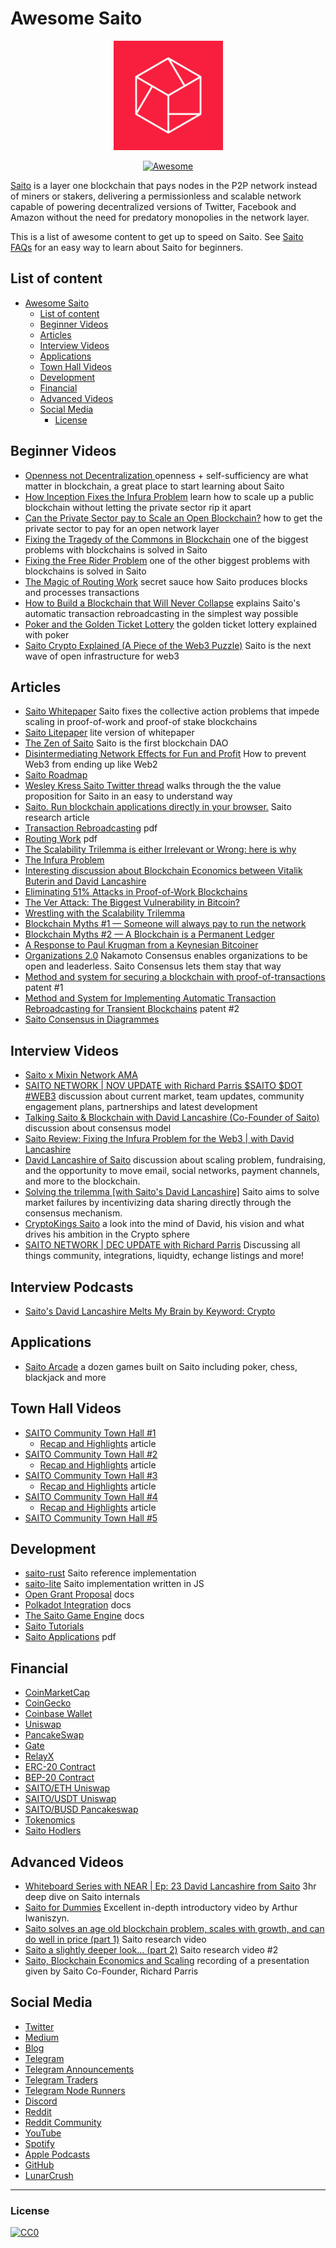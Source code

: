Awesome Saito
===============
<div align="center">
<img src="https://github.com/0xluminous/awesome-saito/blob/main/logo.png?raw=true" alt="Saito" width="175" />

[![Awesome](https://cdn.rawgit.com/sindresorhus/awesome/d7305f38d29fed78fa85652e3a63e154dd8e8829/media/badge.svg)](https://github.com/sindresorhus/awesome)
</div>

<a href="https://saito.io/">Saito</a> is a layer one blockchain that pays nodes in the P2P network instead of miners or stakers, delivering a permissionless and scalable network capable of powering decentralized versions of Twitter, Facebook and Amazon without the need for predatory monopolies in the network layer.

This is a list of awesome content to get up to speed on Saito. See [Saito FAQs](https://saitofaqs.com/) for an easy way to learn about Saito for beginners.


## List of content

- [Awesome Saito](#awesome-saito)
  - [List of content](#list-of-content)
  - [Beginner Videos](#beginner-videos)
  - [Articles](#articles)
  - [Interview Videos](#interview-videos)
  - [Applications](#applications)
  - [Town Hall Videos](#town-hall-videos)
  - [Development](#development)
  - [Financial](#financial)
  - [Advanced Videos](#advanced-videos)
  - [Social Media](#social-media)
    - [License](#license)

## Beginner Videos
* [Openness not Decentralization ](https://www.youtube.com/watch?v=C81D6B9sgH8) openness + self-sufficiency are what matter in blockchain, a great place to start learning about Saito
* [How Inception Fixes the Infura Problem](https://www.youtube.com/watch?v=fJGuxcEvats) learn how to scale up a public blockchain without letting the private sector rip it apart
* [Can the Private Sector pay to Scale an Open Blockchain?](https://www.youtube.com/watch?v=6gXjUnSyDrM) how to get the private sector to pay for an open network layer
* [Fixing the Tragedy of the Commons in Blockchain](https://www.youtube.com/watch?v=YhC6hXAwBAU) one of the biggest problems with blockchains is solved in Saito
* [Fixing the Free Rider Problem](https://www.youtube.com/watch?v=uWzhmoSL6Yw) one of the other biggest problems with blockchains is solved in Saito
* [The Magic of Routing Work](https://www.youtube.com/watch?v=7LQQWOIeWSw) secret sauce how Saito produces blocks and processes transactions
* [How to Build a Blockchain that Will Never Collapse](https://www.youtube.com/watch?v=agppUdX9YvI) explains Saito's automatic transaction rebroadcasting in the simplest way possible
* [Poker and the Golden Ticket Lottery](https://www.youtube.com/watch?v=Vim0qeiSVHo) the golden ticket lottery explained with poker
* [Saito Crypto Explained (A Piece of the Web3 Puzzle)](https://www.youtube.com/watch?v=US4um2nuxfw) Saito is the next wave of open infrastructure for web3

## Articles
* [Saito Whitepaper](https://saito.io/saito-whitepaper.pdf) Saito fixes the collective action problems that impede scaling in proof-of-work and proof-of stake blockchains
* [Saito Litepaper](https://docs.google.com/viewer?url=https://github.com/SaitoTech/saito-lite/raw/master/docs/saito-litepaper.pdf) lite version of whitepaper
* [The Zen of Saito](https://medium.com/@0xluminous/the-zen-of-saito-5d7ca977ac4f) Saito is the first blockchain DAO
* [Disintermediating Network Effects for Fun and Profit](https://medium.com/@0xluminous/disintermediating-network-effects-for-fun-and-profit-fd2a44835013) How to prevent Web3 from ending up like Web2
* [Saito Roadmap](https://org.saito.tech/saito-roadmap-update/)
* [Wesley Kress Saito Twitter thread](https://twitter.com/WesleyBKress/status/1476036638044143623) walks through the the value proposition for Saito in an easy to understand way
* [Saito. Run blockchain applications directly in your browser.](https://medium.com/4svio/saito-303a7884ef18) Saito research article
* [Transaction Rebroadcasting](https://org.saito.tech/wp-content/uploads/2021/03/Saito-2021-Transaction-Rebroadcasting.pdf) pdf
* [Routing Work](https://org.saito.tech/wp-content/uploads/2021/03/Saito-2021-Routing-Work.pdf) pdf
* [The Scalability Trilemma is either Irrelevant or Wrong: here is why](https://saitoofficial.medium.com/the-scalability-trilemma-is-either-irrelevant-or-wrong-heres-why-bd1e8fb51061)
* [The Infura Problem](https://saitoofficial.medium.com/the-infura-problem-fe68866484ec)
* [Interesting discussion about Blockchain Economics between Vitalik Buterin and David Lancashire](https://www.reddit.com/r/CryptoCurrency/comments/pd1xc1/interesting_discussion_about_blockchain_economics/)
* [Eliminating 51% Attacks in Proof-of-Work Blockchains](https://saitoofficial.medium.com/eliminating-51-attacks-in-proof-of-work-blockchains-e95c60d6085a)
* [The Ver Attack: The Biggest Vulnerability in Bitcoin?](https://saitoofficial.medium.com/the-ver-attack-the-biggest-vulnerability-in-bitcoin-a9378138ea45)
* [Wrestling with the Scalability Trilemma](https://saitoofficial.medium.com/wrestling-with-the-scalability-trilemma-1eef0426673)
* [Blockchain Myths #1 — Someone will always pay to run the network](https://saitoofficial.medium.com/blockchain-myths-1-someone-will-always-pay-to-run-the-network-44d3dc56f04a)
* [Blockchain Myths #2 — A Blockchain is a Permanent Ledger](https://saitoofficial.medium.com/blockchain-myths-2-a-blockchain-is-a-permanent-ledger-fd1e99409df5)
* [A Response to Paul Krugman from a Keynesian Bitcoiner](https://org.saito.tech/an-response-to-paul-krugman-from-a-keynesian-bitcoiner/)
* [Organizations 2.0](https://0xluminous.com/organizations-2-0-d1b2330b83e7) Nakamoto Consensus enables organizations to be open and leaderless. Saito Consensus lets them stay that way
* [Method and system for securing a blockchain with proof-of-transactions](https://patents.google.com/patent/US10230530B2/en) patent #1
* [Method and System for Implementing Automatic Transaction Rebroadcasting for Transient Blockchains](https://patents.google.com/patent/US20190296915A1/en) patent #2
* [Saito Consensus in Diagrammes](https://docs.google.com/presentation/d/1y2U9SI_18pp_leFZ6K5B4E7-Ein1fuz_ySI6eQNN18M/edit#slide=id.p)


## Interview Videos
* [Saito x Mixin Network AMA](https://www.youtube.com/watch?v=0UOxmQrfrB8)
* [SAITO NETWORK | NOV UPDATE with Richard Parris $SAITO $DOT #WEB3](https://www.youtube.com/watch?v=t2kU28Oew6g) discussion about current market, team updates, community engagement plans, partnerships and latest development
* [Talking Saito & Blockchain with David Lancashire (Co-Founder of Saito)](https://www.youtube.com/watch?v=lUm-ekutIJk) discussion about consensus model
* [Saito Review: Fixing the Infura Problem for the Web3 | with David Lancashire](https://www.youtube.com/watch?v=eZUQU8vr_2Y)
* [David Lancashire of Saito](https://www.youtube.com/watch?v=fCnj27Oq3to) discussion about scaling problem, fundraising, and the opportunity to move email, social networks, payment channels, and more to the blockchain.
* [Solving the trilemma [with Saito's David Lancashire]](https://www.youtube.com/watch?v=SxbCGjjpXeI) Saito aims to solve market failures by incentivizing data sharing directly through the consensus mechanism. 
* [CryptoKings Saito](https://www.youtube.com/watch?v=wdmRs6ZjFTk) a look into the mind of David, his vision and what drives his ambition in the Crypto sphere
* [SAITO NETWORK | DEC UPDATE with Richard Parris](https://www.youtube.com/watch?v=itV8IpaDNf8) Discussing all things community, integrations, liquidty, echange listings and more!

## Interview Podcasts
* [Saito's David Lancashire Melts My Brain by Keyword: Crypto](https://www.keywordcrypto.com/saitos-david-lancashire-melts-my-brain/)

## Applications
* [Saito Arcade](https://saito.io/arcade/) a dozen games built on Saito including poker, chess, blackjack and more

## Town Hall Videos
* [SAITO Community Town Hall #1](https://www.youtube.com/watch?v=ky9aYWMeQEY)
  * [Recap and Highlights](https://org.saito.tech/saito-community-town-hall-1-highlights-and-recap/) article
* [SAITO Community Town Hall #2](https://www.youtube.com/watch?v=HTC7lsGibTI)
  * [Recap and Highlights](https://org.saito.tech/saito-community-town-hall-2-highlights-and-recap/) article
* [SAITO Community Town Hall #3](https://www.youtube.com/watch?v=XiljMugIJfc)
  * [Recap and Highlights](https://org.saito.tech/saito-community-town-hall-3-highlights-and-recap/) article
* [SAITO Community Town Hall #4](https://www.youtube.com/watch?v=Gt_TojhmaxI)
  * [Recap and Highlights](https://org.saito.tech/saito-community-town-hall-4-highlights-and-recap/) article
* [SAITO Community Town Hall #5](https://www.youtube.com/watch?v=aqY6YdZOamo)

## Development
* [saito-rust](https://github.com/SaitoTech/saito-rust) Saito reference implementation
* [saito-lite](https://github.com/SaitoTech/saito-lite) Saito implementation written in JS
* [Open Grant Proposal](https://github.com/w3f/Grants-Program/blob/master/applications/saito-game-protocol-and-engine.md) docs
* [Polkadot Integration](https://github.com/SaitoTech/saito-lite/blob/master/docs/polkadot.md) docs
* [The Saito Game Engine](https://github.com/SaitoTech/saito-lite/tree/master/docs/saito-game-engine) docs
* [Saito Tutorials](https://org.saito.tech/introduction-to-saito-development/)
* [Saito Applications](https://org.saito.tech/wp-content/uploads/2021/03/Saito-2021-Applications.pdf) pdf

## Financial
* [CoinMarketCap](https://coinmarketcap.com/currencies/saito/)
* [CoinGecko](https://www.coingecko.com/en/coins/saito)
* [Coinbase Wallet](https://www.coinbase.com/how-to-buy/saito)
* [Uniswap](https://org.saito.tech/saito-ido-guide/)
* [PancakeSwap](https://org.saito.tech/buying-selling-and-staking-saito-live-on-pancakeswap/)
* [Gate](https://www.gate.io/trade/SAITO_USDT)
* [RelayX](https://relayx.com/market/SAITO)
* [ERC-20 Contract](https://etherscan.io/token/0xFa14Fa6958401314851A17d6C5360cA29f74B57B)
* [BEP-20 Contract](https://bscscan.com/address/0x3c6dad0475d3a1696b359dc04c99fd401be134da)
* [SAITO/ETH Uniswap](https://v2.info.uniswap.org/pair/0xdfcf744c8ae896e8631ba9b9dc717546646f6708)
* [SAITO/USDT Uniswap](https://info.uniswap.org/#/pools/0x19f83460e387f1b01f94b85c2532ebc15b0b712e)
* [SAITO/BUSD Pancakeswap](https://pancakeswap.finance/info/pool/0xc595bea9ba58d0cada5fa287dda4f30517c3e1a4)
* [Tokenomics](https://saito.io/saito-tokenomics.pdf)
* [Saito Hodlers](https://saitohodlers.com/)

## Advanced Videos
* [Whiteboard Series with NEAR | Ep: 23 David Lancashire from Saito](https://www.youtube.com/watch?v=KGOZ7udYz0A) 3hr deep dive on Saito internals
* [Saito for Dummies](https://www.youtube.com/watch?v=bhKe4NSURrc) Excellent in-depth introductory video by Arthur Iwaniszyn.
* [Saito solves an age old blockchain problem, scales with growth, and can do well in price (part 1)](https://www.youtube.com/watch?v=8UTfNWH9Ap4) Saito research video
* [Saito a slightly deeper look... (part 2)](https://www.youtube.com/watch?v=UxlRHHlOHyo) Saito research video #2
* [Saito, Blockchain Economics and Scaling](https://www.youtube.com/watch?v=r7pyaZqvX0Q) recording of a presentation given by Saito Co-Founder, Richard Parris



## Social Media
* [Twitter](https://twitter.com/SaitoOfficial)
* [Medium](https://saitoofficial.medium.com/)
* [Blog](https://org.saito.tech/blog/)
* [Telegram](https://t.me/SaitoIO)
* [Telegram Announcements](https://t.me/SaitoIOann)
* [Telegram Traders](https://t.me/saitotraders)
* [Telegram Node Runners](https://t.me/SaitoNodeRunners)
* [Discord](https://discord.com/invite/HjTFh9Tfec)
* [Reddit](https://www.reddit.com/r/SaitoIO/)
* [Reddit Community](https://www.reddit.com/r/SaitoCrypto/)
* [YouTube](https://www.youtube.com/channel/UCRUhZVAUH4JyWUFmxm5P6dQ)
* [Spotify](https://open.spotify.com/show/7fjh4SpOoMEmw8LLGerzaQ)
* [Apple Podcasts](https://podcasts.apple.com/gb/podcast/the-saito-social/id1462267012)
* [GitHub](https://github.com/SaitoTech)
* [LunarCrush](https://lunarcrush.com/coins/saito/saito)

---

### License

[![CC0](https://i.creativecommons.org/p/zero/1.0/88x31.png)](https://creativecommons.org/publicdomain/zero/1.0/)
